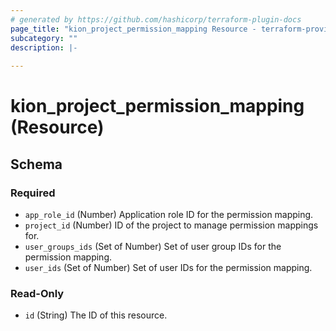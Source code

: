 ```yaml
---
# generated by https://github.com/hashicorp/terraform-plugin-docs
page_title: "kion_project_permission_mapping Resource - terraform-provider-kion"
subcategory: ""
description: |-
  
---
```


# kion_project_permission_mapping (Resource)





<!-- schema generated by tfplugindocs -->
## Schema

### Required

- `app_role_id` (Number) Application role ID for the permission mapping.
- `project_id` (Number) ID of the project to manage permission mappings for.
- `user_groups_ids` (Set of Number) Set of user group IDs for the permission mapping.
- `user_ids` (Set of Number) Set of user IDs for the permission mapping.

### Read-Only

- `id` (String) The ID of this resource.

